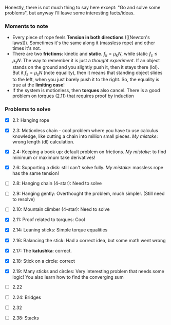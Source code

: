 Honestly, there is not much thing to say here except: "Go and solve some problems", but anyway I'll leave some interesting facts/ideas.
### Moments to note
- Every piece of rope feels **Tension in both directions** ([[Newton's laws]]). Sometimes it's the same along it (massless rope) and other times it's not.
 - There are two **frictions**: kinetic and **static**. $f_{k} = \mu_{k}N$, while static $f_s \leq \mu_s N$. The way to remember it is just a *thought experiment*. If an object stands on the ground and you slightly push it, then it stays there (lol). But it $f_s = \mu_s N$ (note equality), then it means that standing object slides to the left, when you just barely push it to the right. So, the equality is true at the **limiting case**!
 - If the system is motionless, then **torques** also cancel. There is a good problem on torques (2.11) that requires proof by induction
### Problems to solve 
- [x] 2.1: Hanging rope
- [x] 2.3: Motionless chain - cool problem where you have to use calculus knowledge, like cutting a chain into million small pieces. *My mistake*: wrong length (dl) calculation.
- [x] 2.4: Keeping a book up: default problem on frictions. *My mistake*: to find minimum or maximum take derivatives!
- [x] 2.6: Supporting a disk: still can't solve fully. *My mistake*: massless rope has the same tension!
- [ ] 2.8: Hanging chain (4-star): Need to solve
- [ ] 2.9: Hanging gently: Overthought the problem, much simpler. (Still need to resolve)
- [ ] 2.10: Mountain climber (4-star): Need to solve
- [x] 2.11: Proof related to torques: Cool
- [x] 2.14: Leaning sticks: Simple torque equalities
- [x] 2.16: Balancing the stick: Had a correct idea, but some math went wrong
- [x] 2.17: The **katushka**: correct.
- [x] 2.18: Stick on a circle: correct
- [x] 2.19: Many sticks and circles: Very interesting problem that needs some logic! You also learn how to find the converging sum
- [ ] 2.22
- [ ] 2.24: Bridges
- [ ] 2.32
- [ ] 2.38: Stacks



